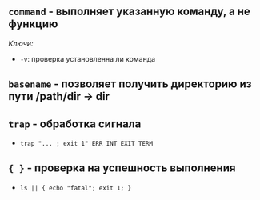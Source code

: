 ## ```command``` - выполняет указанную команду, а не функцию  
  *Ключи:*
  - ```-v```: проверка установленна ли команда

## ```basename``` - позволяет получить директорию из пути /path/dir -> dir

## ```trap``` - обработка сигнала
  - ```trap "... ; exit 1" ERR INT EXIT TERM```

## ```{ }``` - проверка на успешность выполнения
  - ```ls || { echo "fatal"; exit 1; }```
